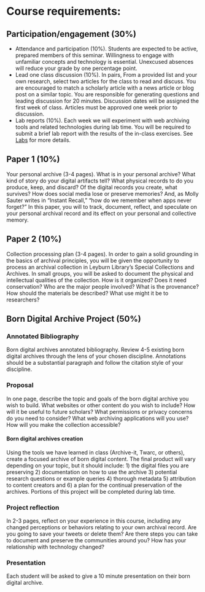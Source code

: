 # Course requirements:

## Participation/engagement (30%)
* Attendance and participation (10%). Students are expected to be active, prepared members of this seminar. Willingness to engage with unfamiliar concepts and technology is essential. Unexcused absences will reduce your grade by one percentage point. 
* Lead one class discussion (10%). In pairs, From a provided list and your own research, select two articles for the class to read and discuss. You are encouraged to match a scholarly article with a news article or blog post on a similar topic. You are responsible for generating questions and leading discussion for 20 minutes. Discussion dates will be assigned the first week of class. Articles must be approved one week prior to discussion. 
* Lab reports (10%). Each week we will experiment with web archiving tools and related technologies during lab time. You will be required to submit a brief lab report with the results of the in-class exercises. See [Labs](labs.md) for more details.

## Paper 1 (10%)
Your personal archive (3-4 pages). What is in your personal archive? What kind of story do your digital artifacts tell? What physical records to do you produce, keep, and discard? Of the digital records you create, what survives? How does social media lose or preserve memories? And, as Molly Sauter writes in “Instant Recall,” “how do we remember when apps never forget?” In this paper, you will to track, document, reflect, and speculate on your personal archival record and its effect on your personal and collective memory.  

## Paper 2 (10%)
Collection processing plan (3-4 pages). In order to gain a solid grounding in the basics of archival principles, you will be given the opportunity to process an archival collection in Leyburn Library’s Special Collections and Archives. In small groups, you will be asked to document the physical and intellectual qualities of the collection. How is it organized? Does it need conservation? Who are the major people involved? What is the provenance? How should the materials be described? What use might it be to researchers? 

## Born Digital Archive Project (50%)

### Annotated Bibliography
Born digital archives annotated bibliography. Review 4-5 existing born digital archives through the lens of your chosen discipline. Annotations should be a substantial paragraph and follow the citation style of your discipline.

### Proposal
In one page, describe the topic and goals of the born digital archive you wish to build. What websites or other content do you wish to include? How will it be useful to future scholars? What permissions or privacy concerns do you need to consider? What web archiving applications will you use? How will you make the collection accessible?

#### Born digital archives creation 
Using the tools we have learned in class (Archive-it, Twarc, or others), create a focused archive of born digital content. The final product will vary depending on your topic, but it should include: 1) the digital files you are preserving 2) documentation on how to use the archive 3) potential research questions or example queries 4) thorough metadata 5) attribution to content creators and 6) a plan for the continual preservation of the archives. Portions of this project will be completed during lab time.

### Project reflection 
In 2-3 pages, reflect on your experience in this course, including any changed perceptions or behaviors relating to your own archival record. Are you going to save your tweets or delete them? Are there steps you can take to document and preserve the communities around you? How has your relationship with technology changed?
 
### Presentation
Each student will be asked to give a 10 minute presentation on their born digital archive.
